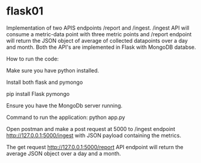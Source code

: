 # flask01

Implementation of two APIS endpoints /report and /ingest. /ingest API will consume a metric-data point with three metric points and /report endpoint will return the JSON object of average of collected datapoints over a day and month. Both the API's are implemented in Flask with MongoDB databse.   

How to run the code:   

Make sure you have python installed.  

Install both flask and pymongo  

pip install Flask pymongo  

Ensure you have the MongoDb server running.   

Command to run the application: python app.py  

Open postman and make a post request at 5000 to /ingest endpoint http://127.0.0.1:5000/ingest with JSON payload containing the metrics.    

The get request http://127.0.0.1:5000/report API endpoint will return the average JSON object over a day and a month.   


